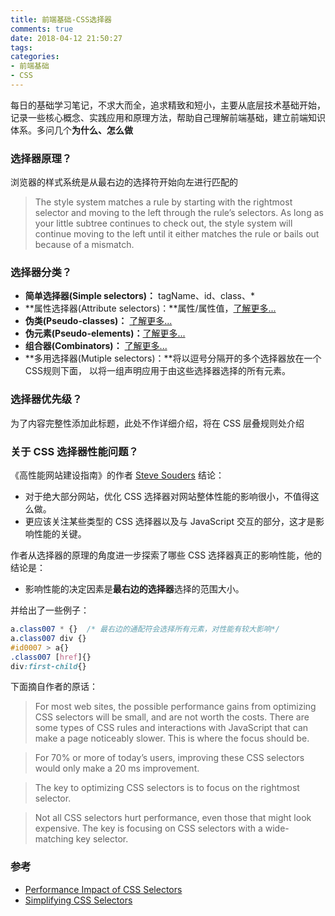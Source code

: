 ```yaml
---
title: 前端基础-CSS选择器
comments: true
date: 2018-04-12 21:50:27
tags:
categories:
- 前端基础
- CSS
---
```


每日的基础学习笔记，不求大而全，追求精致和短小，主要从底层技术基础开始，记录一些核心概念、实践应用和原理方法，帮助自己理解前端基础，建立前端知识体系。多问几个**为什么、怎么做**
<!-- more -->

### 选择器原理？
浏览器的样式系统是从最右边的选择符开始向左进行匹配的
> The style system matches a rule by starting with the rightmost selector and moving to the left through the rule’s selectors. As long as your little subtree continues to check out, the style system will continue moving to the left until it either matches the rule or bails out because of a mismatch.

### 选择器分类？
- **简单选择器(Simple selectors)：** tagName、id、class、*
- **属性选择器(Attribute selectors)：**属性/属性值，[了解更多...](https://developer.mozilla.org/zh-CN/docs/Learn/CSS/Introduction_to_CSS/Attribute_selectors)
- **伪类(Pseudo-classes)：** [了解更多...](https://developer.mozilla.org/en-US/docs/Web/CSS/Pseudo-classes)
- **伪元素(Pseudo-elements)：**[了解更多...](https://developer.mozilla.org/en-US/docs/Web/CSS/Pseudo-elements)
- **组合器(Combinators)：** [了解更多...](https://developer.mozilla.org/zh-CN/docs/Learn/CSS/Introduction_to_CSS/Combinators_and_multiple_selectors)
- **多用选择器(Mutiple selectors)：**将以逗号分隔开的多个选择器放在一个CSS规则下面， 以将一组声明应用于由这些选择器选择的所有元素。

### 选择器优先级？
为了内容完整性添加此标题，此处不作详细介绍，将在 CSS 层叠规则处介绍

### 关于 CSS 选择器性能问题？
《高性能网站建设指南》的作者 [Steve Souders](http://stevesouders.com/) 结论：

- 对于绝大部分网站，优化 CSS 选择器对网站整体性能的影响很小，不值得这么做。
- 更应该关注某些类型的 CSS 选择器以及与 JavaScript 交互的部分，这才是影响性能的关键。

作者从选择器的原理的角度进一步探索了哪些 CSS 选择器真正的影响性能，他的结论是：

- 影响性能的决定因素是**最右边的选择器**选择的范围大小。

并给出了一些例子：
```CSS
a.class007 * {}  /* 最右边的通配符会选择所有元素，对性能有较大影响*/
a.class007 div {}
#id0007 > a{}
.class007 [href]{}
div:first-child{}
```

下面摘自作者的原话：
>For most web sites, the possible performance gains from optimizing CSS selectors will be small, and are not worth the costs. There are some types of CSS rules and interactions with JavaScript that can make a page noticeably slower. This is where the focus should be.

>  For 70% or more of today’s users, improving these CSS selectors would only make a 20 ms improvement.

> The key to optimizing CSS selectors is to focus on the rightmost selector.

> Not all CSS selectors hurt performance, even those that might look expensive. The key is focusing on CSS selectors with a wide-matching key selector.

### 参考
- [Performance Impact of CSS Selectors](https://www.stevesouders.com/blog/2009/03/10/performance-impact-of-css-selectors/)
- [Simplifying CSS Selectors](https://www.stevesouders.com/blog/2009/06/18/simplifying-css-selectors/)
